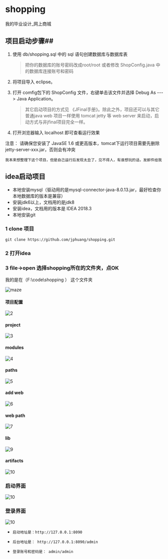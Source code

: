 shopping
========

我的毕业设计_网上商城

## 项目启动步骤##

1. 使用 db/shopping.sql 中的 sql 语句创建数据库与数据库表
    > 把你的数据库的账号密码改成root/root 或者修改 ShopConfig.java 中的数据库连接账号和密码
2. 将项目导入 eclipse。

3. 打开 comfig包下的 ShopConfig 文件，右键单击该文件并选择 Debug As ---> Java Application。
   >其它启动项目的方式见 《JFinal手册》。除此之外，项目还可以与其它普通java web 项目一样使用 tomcat
   jetty 等 web server 来启动，启动方式与非jfinal项目完全一样。

4. 打开浏览器输入  localhost 即可查看运行效果

注意： 请确保您安装了 JavaSE 1.6 或更高版本，tomcat下运行项目需要先删除 jetty-server-xxx.jar，否则会有冲突

	我本来想整理下这个项目，但是自己运行后发现太丑了，见不得人，有谁想玩的话，发邮件给我
	
	
## idea启动项目
- 本地安装mysql（驱动用的是mysql-connector-java-8.0.13.jar，最好检查你本地数据库的版本是兼容）
- 安装jdk6以上，文档用的是jdk8
- 安装idea，文档用的版本是 IDEA 2018.3
- 本地安装git

### 1 clone 项目
    git clone https://github.com/jphuang/shopping.git

### 2 打开idea


### 3 file->open 选择shopping所在的文件夹，点OK
我的是在（F:\code\shopping ） 这个文件夹

   ![maze](https://note.youdao.com/yws/public/resource/c231396963b8e88f57bc0f455afdcc9b/xmlnote/172184A575A543F586B94CFAC6DAF8E0/4576)
#### 项目配置
   ![2](https://note.youdao.com/yws/public/resource/c231396963b8e88f57bc0f455afdcc9b/xmlnote/516671BF6D5A4462A904CD8D49B2F028/4582)
   #### project   
   ![3](https://note.youdao.com/yws/public/resource/c231396963b8e88f57bc0f455afdcc9b/xmlnote/006DE2DDF89E4F4495F0D8D7D5433162/4586)
   #### modules
   ![4](https://note.youdao.com/yws/public/resource/c231396963b8e88f57bc0f455afdcc9b/xmlnote/EC72D4DE21844D46AD2C9B36478C443E/4588)
   #### paths
   ![5](https://note.youdao.com/yws/public/resource/c231396963b8e88f57bc0f455afdcc9b/xmlnote/9462E5C7AED74992B882A575F6954E74/4590)
   #### add web
   ![6](https://note.youdao.com/yws/public/resource/c231396963b8e88f57bc0f455afdcc9b/xmlnote/F0D8236929BE4385AC6C185E92B78260/4593)
  #### web path
   ![7](https://note.youdao.com/yws/public/resource/c231396963b8e88f57bc0f455afdcc9b/xmlnote/BF7410DAD6D747289AE985993396F5C9/4595)
   #### lib
   ![9](https://note.youdao.com/yws/public/resource/c231396963b8e88f57bc0f455afdcc9b/xmlnote/4E968447F9274E3ABE41113AC6DAD0E8/4597)
   #### artifacts
   ![10](https://note.youdao.com/yws/public/resource/c231396963b8e88f57bc0f455afdcc9b/xmlnote/93BC7D0BBD754781B7AC3A2E43547473/4600)
 
### 启动界面
    
   ![10](https://note.youdao.com/yws/public/resource/c231396963b8e88f57bc0f455afdcc9b/xmlnote/0F718902E72B47139E19155C609CFBA8/4603)
###    登录界面
   ![10](http://note.youdao.com/yws/public/resource/c231396963b8e88f57bc0f455afdcc9b/xmlnote/52839CF6F01E471EBB95DA6E089A8003/4606)
    
    
-     启动地址是：http://127.0.0.1:8090  
-     后台地址是： http://127.0.0.1:8090/admin    
-     登录账号和密码是： admin/admin
	

